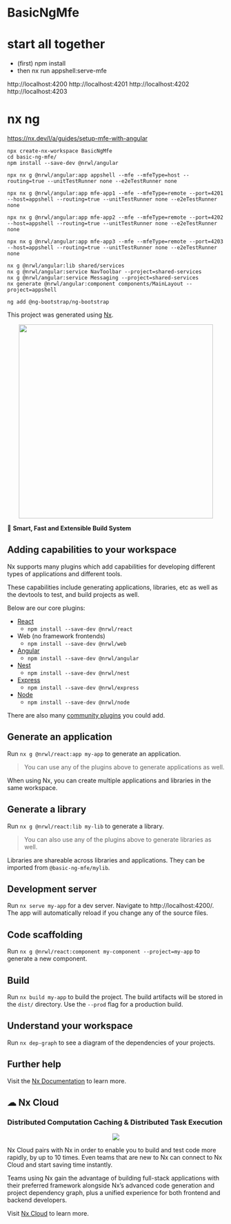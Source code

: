 

# BasicNgMfe

# start all together
- (first)
npm install
- then
nx run appshell:serve-mfe


http://localhost:4200
http://localhost:4201
http://localhost:4202
http://localhost:4203

# nx ng
https://nx.dev/l/a/guides/setup-mfe-with-angular

```
npx create-nx-workspace BasicNgMfe
cd basic-ng-mfe/
npm install --save-dev @nrwl/angular

npx nx g @nrwl/angular:app appshell --mfe --mfeType=host --routing=true --unitTestRunner none --e2eTestRunner none

npx nx g @nrwl/angular:app mfe-app1 --mfe --mfeType=remote --port=4201 --host=appshell --routing=true --unitTestRunner none --e2eTestRunner none

npx nx g @nrwl/angular:app mfe-app2 --mfe --mfeType=remote --port=4202 --host=appshell --routing=true --unitTestRunner none --e2eTestRunner none

npx nx g @nrwl/angular:app mfe-app3 --mfe --mfeType=remote --port=4203 --host=appshell --routing=true --unitTestRunner none --e2eTestRunner none

nx g @nrwl/angular:lib shared/services
nx g @nrwl/angular:service NavToolbar --project=shared-services
nx g @nrwl/angular:service Messaging --project=shared-services
nx generate @nrwl/angular:component components/MainLayout --project=appshell

ng add @ng-bootstrap/ng-bootstrap
```
















This project was generated using [Nx](https://nx.dev).

<p style="text-align: center;"><img src="https://raw.githubusercontent.com/nrwl/nx/master/images/nx-logo.png" width="450"></p>

🔎 **Smart, Fast and Extensible Build System**

## Adding capabilities to your workspace

Nx supports many plugins which add capabilities for developing different types of applications and different tools.

These capabilities include generating applications, libraries, etc as well as the devtools to test, and build projects as well.

Below are our core plugins:

- [React](https://reactjs.org)
  - `npm install --save-dev @nrwl/react`
- Web (no framework frontends)
  - `npm install --save-dev @nrwl/web`
- [Angular](https://angular.io)
  - `npm install --save-dev @nrwl/angular`
- [Nest](https://nestjs.com)
  - `npm install --save-dev @nrwl/nest`
- [Express](https://expressjs.com)
  - `npm install --save-dev @nrwl/express`
- [Node](https://nodejs.org)
  - `npm install --save-dev @nrwl/node`

There are also many [community plugins](https://nx.dev/community) you could add.

## Generate an application

Run `nx g @nrwl/react:app my-app` to generate an application.

> You can use any of the plugins above to generate applications as well.

When using Nx, you can create multiple applications and libraries in the same workspace.

## Generate a library

Run `nx g @nrwl/react:lib my-lib` to generate a library.

> You can also use any of the plugins above to generate libraries as well.

Libraries are shareable across libraries and applications. They can be imported from `@basic-ng-mfe/mylib`.

## Development server

Run `nx serve my-app` for a dev server. Navigate to http://localhost:4200/. The app will automatically reload if you change any of the source files.

## Code scaffolding

Run `nx g @nrwl/react:component my-component --project=my-app` to generate a new component.

## Build

Run `nx build my-app` to build the project. The build artifacts will be stored in the `dist/` directory. Use the `--prod` flag for a production build.


## Understand your workspace

Run `nx dep-graph` to see a diagram of the dependencies of your projects.

## Further help

Visit the [Nx Documentation](https://nx.dev) to learn more.



## ☁ Nx Cloud

### Distributed Computation Caching & Distributed Task Execution

<p style="text-align: center;"><img src="https://raw.githubusercontent.com/nrwl/nx/master/images/nx-cloud-card.png"></p>

Nx Cloud pairs with Nx in order to enable you to build and test code more rapidly, by up to 10 times. Even teams that are new to Nx can connect to Nx Cloud and start saving time instantly.

Teams using Nx gain the advantage of building full-stack applications with their preferred framework alongside Nx’s advanced code generation and project dependency graph, plus a unified experience for both frontend and backend developers.

Visit [Nx Cloud](https://nx.app/) to learn more.
